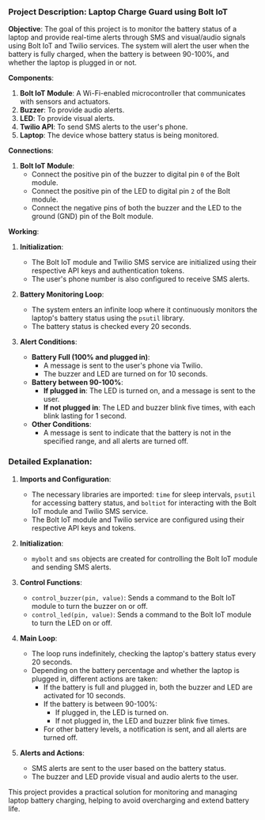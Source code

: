 ### Project Description: Laptop Charge Guard using Bolt IoT

**Objective**:
The goal of this project is to monitor the battery status of a laptop and provide real-time alerts through SMS and visual/audio signals using Bolt IoT and Twilio services. The system will alert the user when the battery is fully charged, when the battery is between 90-100%, and whether the laptop is plugged in or not.

**Components**:
1. **Bolt IoT Module**: A Wi-Fi-enabled microcontroller that communicates with sensors and actuators.
2. **Buzzer**: To provide audio alerts.
3. **LED**: To provide visual alerts.
4. **Twilio API**: To send SMS alerts to the user's phone.
5. **Laptop**: The device whose battery status is being monitored.

**Connections**:
1. **Bolt IoT Module**:
   - Connect the positive pin of the buzzer to digital pin `0` of the Bolt module.
   - Connect the positive pin of the LED to digital pin `2` of the Bolt module.
   - Connect the negative pins of both the buzzer and the LED to the ground (GND) pin of the Bolt module.

**Working**:
1. **Initialization**:
   - The Bolt IoT module and Twilio SMS service are initialized using their respective API keys and authentication tokens.
   - The user's phone number is also configured to receive SMS alerts.

2. **Battery Monitoring Loop**:
   - The system enters an infinite loop where it continuously monitors the laptop's battery status using the `psutil` library.
   - The battery status is checked every 20 seconds.

3. **Alert Conditions**:
   - **Battery Full (100% and plugged in)**:
     - A message is sent to the user's phone via Twilio.
     - The buzzer and LED are turned on for 10 seconds.
   - **Battery between 90-100%**:
     - **If plugged in**: The LED is turned on, and a message is sent to the user.
     - **If not plugged in**: The LED and buzzer blink five times, with each blink lasting for 1 second.
   - **Other Conditions**:
     - A message is sent to indicate that the battery is not in the specified range, and all alerts are turned off.


### Detailed Explanation:

1. **Imports and Configuration**:
   - The necessary libraries are imported: `time` for sleep intervals, `psutil` for accessing battery status, and `boltiot` for interacting with the Bolt IoT module and Twilio SMS service.
   - The Bolt IoT module and Twilio service are configured using their respective API keys and tokens.

2. **Initialization**:
   - `mybolt` and `sms` objects are created for controlling the Bolt IoT module and sending SMS alerts.

3. **Control Functions**:
   - `control_buzzer(pin, value)`: Sends a command to the Bolt IoT module to turn the buzzer on or off.
   - `control_led(pin, value)`: Sends a command to the Bolt IoT module to turn the LED on or off.

4. **Main Loop**:
   - The loop runs indefinitely, checking the laptop's battery status every 20 seconds.
   - Depending on the battery percentage and whether the laptop is plugged in, different actions are taken:
     - If the battery is full and plugged in, both the buzzer and LED are activated for 10 seconds.
     - If the battery is between 90-100%:
       - If plugged in, the LED is turned on.
       - If not plugged in, the LED and buzzer blink five times.
     - For other battery levels, a notification is sent, and all alerts are turned off.

5. **Alerts and Actions**:
   - SMS alerts are sent to the user based on the battery status.
   - The buzzer and LED provide visual and audio alerts to the user.

This project provides a practical solution for monitoring and managing laptop battery charging, helping to avoid overcharging and extend battery life.
